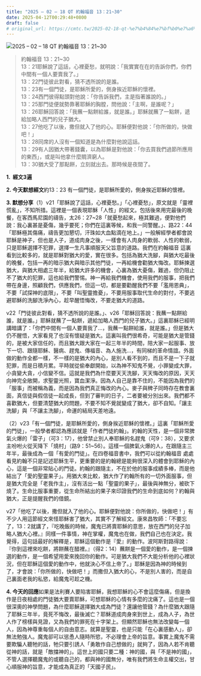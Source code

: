 ```yaml
---
title: "2025 – 02 – 18 QT 約翰福音 13：21~30"
date: 2025-04-12T00:29:48+0800
draft: false
# original_url: https://cmtc.tw/2025-02-18-qt-%e7%b4%84%e7%bf%b0%e7%a6%8f%e9%9f%b3-13%ef%bc%9a2130
---
```


![2025 – 02 – 18 QT 約翰福音 13：21\~30](/images/qt.jpg  "2025 – 02 – 18 QT 約翰福音 13：21\~30")

> 約翰福音 13：21\~30  
> 13：21耶穌說了這話，心裡憂愁，就明說：「我實實在在的告訴你們，你們中間有一個人要賣我了。」  
> 13：22門徒彼此對看，猜不透所說的是誰。  
> 13：23有一個門徒，是耶穌所愛的，側身挨近耶穌的懷裡。  
> 13：24西門彼得點頭對他說：「你告訴我們，主是指著誰說的。」  
> 13：25那門徒便就勢靠著耶穌的胸膛，問他說：「主啊，是誰呢？」  
> 13：26耶穌回答說：「我蘸一點餅給誰，就是誰。」耶穌就蘸了一點餅，遞給加略人西門的兒子猶大。  
> 13：27他吃了以後，撒但就入了他的心。耶穌便對他說：「你所做的，快做吧！」  
> 13：28同席的人沒有一個知道是為什麼對他說這話。  
> 13：29有人因猶大帶著錢囊，以為耶穌是對他說：「你去買我們過節所應用的東西」，或是叫他拿什麼賙濟窮人。  
> 13：30猶大受了那點餅，立刻就出去。那時候是夜間了。

**1.  經文3遍**

**2. 今天默想經文**約13：23 有一個門徒，是耶穌所愛的，側身挨近耶穌的懷裡。

**3. 默想分享**（1）v21「耶穌說了這話，心裡憂愁。」「心裡憂愁」，原文就是「靈裡慌亂」，不知所措。這裡是一個表現耶穌「人性」的經文。包括後來用完最後的晚餐，在客西馬尼園的禱告，太26：27\~28「就憂愁起來，極其難過，便對他們說：我心裏甚是憂傷，幾乎要死；你們在這裏等候，和我一同警醒。」、路22：44「耶穌極其傷痛，禱告更加懇切，汗珠如大血點滴在地上。」一般解經學者都會說耶穌是神子，但也是人子，道成肉身之後，一樣會有人肉身的軟弱、人性的軟弱，只是耶穌選擇不犯罪，選擇一生凡事順服天父旨意的道路。我們在約翰福音 這裏看到比較多的，就是耶穌對猶大的愛，實在很多。包括為猶大洗腳，與猶大吃最後的晚餐，包括一再的暗示猶大與暗示其他門徒，一再給機會勸猶大悔改。耶穌揀選猶大，與猶大相處三年半，給猶大許多的機會，心裏為猶大憂傷，難過，但仍阻止不了猶大的犯罪，這也給我們警惕。神一再給我們機會，使用我們的服事，把我們帶在身邊，照顧我們，供應我們，但這一切，都是要勸醒我們不要「濫用恩典」，不要「試探神的底限」，不要「叫聖靈擔憂」，不要用服事取代生命的對付，不要逃避耶穌的洗腳洗淨內心，趁早醒悟悔改，不要走猶大的道路。

v22「門徒彼此對看，猜不透所說的是誰。」、v26「耶穌回答說：我蘸一點餅給誰，就是誰。」耶穌就蘸了一點餅，遞給加略人西門的兒子猶大。」這裏耶穌已經明講暗講了：「你們中間有一個人要賣我了…，我蘸一點餅給誰，就是誰。」但是猶大仍不醒悟，大家看見了也沒有懷疑是猶大。這裏叫我們很希奇，可能是猶大是管錢的，是被大家信任的，而且猶大跟大家在一起三年半的時間，陪大家一起服事、放下一切、跟隨耶穌、醫病、趕鬼、傳福音、為人施洗…，有同梯的革命情誼。外面做的動作全都一樣，不一樣的是猶大的內心，是別人看不到的，而且不是一下子就犯罪，而是日積月累。平時就從偷奉獻開始，以為神不知鬼不覺，小罪變成大罪，小貪變大貪，小信變不信。這就是我們為什麼要天天洗腳，天天悔改的原因，天天向神完全敞開，求聖靈光照，寶血潔淨。因為人自己是靠不住的，不能因為我們的「服事」而被稱為義，而是因為我們真正悔改的內心。麥子與稗子同時存在教會裏面，真信徒與假信徒一起成長，但到了審判的日子，二者要被分別出來。我們都不喜歡猶大，但要清楚猶大的問題，不要不知不覺就變成了猶大，卻不自知。「讓主洗腳」與「不讓主洗腳」，命運的結局天差地遠。

（2）v23「有一個門徒，是耶穌所愛的，側身挨近耶穌的懷裡。」這裏「耶穌所愛的門徒」，一般學者都認為應該就是「作者門徒約翰」。約翰的天性，是一個非常脾氣火爆的「雷子」（可3：17），他曾禁止別人奉耶穌的名趕鬼（可9：38），又要求主吩咐火從天降下「燒村」（路9：51\~56）。這樣一個脾氣火爆的人，在跟隨主三年半，最後成為一個「有愛的門徒」。在四卷福音書中，我們可以從約翰福音 處處看見約翰不只是記述耶穌生平，更重要的是約翰總是能夠很深入的體會到耶穌的內心，這是一個非常貼心的門徒。約翰的跟隨主，不在於他的服事成績多棒，而是他結出了「愛的聖靈果子」。用猶大來比較，猶大作了約翰所有的一切外面服事，但是猶大完全是「老我作主」，沒有活出一點「聖靈的果子」，最後與神無分，被砍下燒了。生命比服事重要，從生命所結出的果子來印證我們的生命到底如何？約翰與猶大，正是提醒我們的借鏡。

v27「他吃了以後，撒但就入了他的心。耶穌便對他說：你所做的，快做吧！」有不少人用這節經文來怪耶穌害了猶大，其實不了解經文。康來昌牧師：「不要忘了，13：2就講了，『吃晚飯的時候，魔鬼已將賣耶穌的意思，放在西門的兒子加略人猶大心裡。』同樣一件事情，神在掌權，魔鬼也在做，我們自己也在決定。我覺得，這句話最好的解釋是，耶穌這個動作是『愛』的動作。波阿斯對路得說：『你到這裡來吃餅，將餅蘸在醋裡。』（得2：14）蘸餅是一個愛的動作，是一個揀選的動作，是一個希望用愛來挽回你的動作。可是猶大我們不大能分析他的心裡狀況，但在耶穌這個愛的動作中，他就決心不信上帝了。」耶穌是因為神的時候到了，才會說：「你所做的，快做吧！」而撒但入猶大的心，不是別人害的，而是自己裏面老我的私慾，給魔鬼可趁之機。

**4. 今天的回應**如果是法利賽人要陷害耶穌，我想耶穌的心不會這麼傷痛，但是換作是日夜相處的門徒猶大要賣耶穌，可想耶穌的心情有多麼的沈痛了。這也是一個很深奧的神學問題，為什麼耶穌選擇猶大成為門徒？還讓他管錢？為什麼猶大跟隨了耶穌三年半，竟死不悔改，最後滅亡？耶穌道成肉身來到世上，成為人子，為世人作了榜樣與見證，又為我們的罪死在十字架上。但顯然耶穌也無法改變每一個人，因為神尊重每個人的自由意志。就算是聖靈，也是只能「在心裏感動人」，卻無法勉強人。魔鬼卻可以慫恿人隨時所慾，不必理會上帝的旨意。事實上魔鬼不需要欺騙人聽牠的話，牠只要引誘人「勇敢作自己想做的」就夠了，因為人若不肯聽從神的話，就是「敵擋神的」。這世上的國只要二種：神的國，與「不是神的國」，不管人選擇聽魔鬼的或聽自己的，都與神的國無分，唯有我們將生命主權交出，甘心順服神的旨意，才能成為真正的「天國子民」。